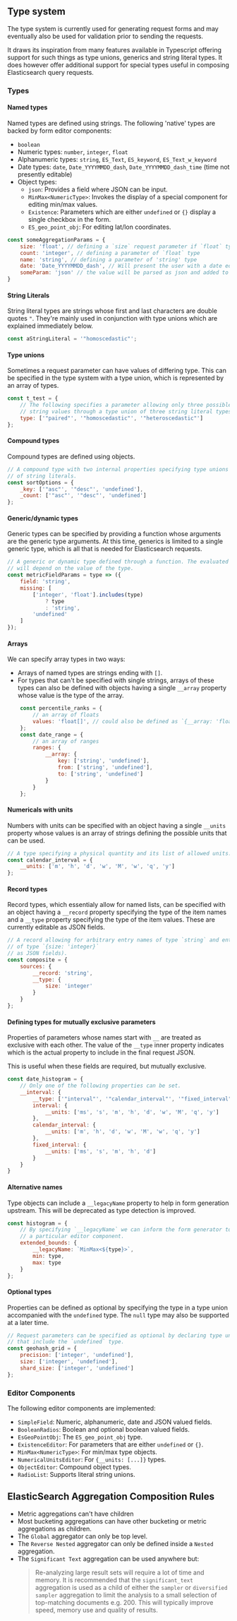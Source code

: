 ## Type system

The type system is currently used for generating request forms and may
eventually also be used for validation prior to sending the requests.

It draws its inspiration from many features available in Typescript offering
support for such things as type unions, generics and string literal types. It
does however offer additional support for special types useful in composing
Elasticsearch query requests.

### Types

#### Named types

Named types are defined using strings. The following 'native' types are
backed by form editor components:

* `boolean`
* Numeric types: `number`, `integer`, `float`
* Alphanumeric types: `string`, `ES_Text`, `ES_keyword`, `ES_Text_w_keyword`
* Date types: `date`, `Date_YYYYMMDD_dash`, `Date_YYYYMMDD_dash_time` (time not
	presently editable)
* Object types: 
	* `json`: Provides a field where JSON can be input.
	* `MinMax<NumericType>`: Invokes the display of a special component for
	  editing min/max values.
	* `Existence`: Parameters which are either `undefined` or `{}` display a
	  single checkbox in the form.
	* `ES_geo_point_obj`: For editing lat/lon coordinates.

```javascript
const someAggregationParams = {
	size: 'float', // defining a `size` request parameter if `float` type
	count: 'integer', // defining a parameter of `float` type
	name: 'string', // defining a parameter of 'string' type
	date: 'Date_YYYYMMDD_dash', // Will present the user with a date editor
	someParam: 'json' // the value will be parsed as json and added to the request
}
```

#### String Literals

String literal types are strings whose first and last characters are double
quotes `"`. They're mainly used in conjunction with type unions which are
explained immediately below.

```javascript
const aStringLiteral = '"homoscedastic"';
```

#### Type unions

Sometimes a request parameter can have values of differing type. This can be
specified in the type system with a type union, which is represented by an
array of types.

```javascript
const t_test = {
	// The following specifies a parameter allowing only three possible
	// string values through a type union of three string literal types.
	type: ['"paired"', '"homoscedastic"', '"heteroscedastic"']
};
```
#### Compound types

Compound types are defined using objects.

```javascript
// A compound type with two internal properties specifying type unions
// of string literals.
const sortOptions = {
	_key: ['"asc"', '"desc"', 'undefined'],
	_count: ['"asc"', '"desc"', 'undefined']
};
```

#### Generic/dynamic types

Generic types can be specified by providing a function whose arguments are
the generic type arguments. At this time, generics is limited to a single
generic type, which is all that is needed for Elasticsearch requests.

```javascript
// A generic or dynamic type defined through a function. The evaluated type
// will depend on the value of the type.
const metricFieldParams = type => ({
	field: 'string',
	missing: [
		['integer', 'float'].includes(type)
			? type
			: 'string',
		'undefined'
	]
});
```

#### Arrays

We can specify array types in two ways:

* Arrays of named types are strings ending with `[]`.
* For types that can't be specified with single strings, arrays of these types
  can also be defined with objects having a single `__array` property whose
	value is the type of the array.

```javascript
	const percentile_ranks = {
		// an array of floats
		values: 'float[]', // could also be defined as `{__array: 'float'}`
	};
	const date_range = {
		// an array of ranges
		ranges: {
			__array: {
				key: ['string', 'undefined'],
				from: ['string', 'undefined'],
				to: ['string', 'undefined']
			}
		}
	};
```

#### Numericals with units

Numbers with units can be specified with an object having a single `__units`
property whose values is an array of strings defining the possible units that 
can be used.

```javascript
// A type specifying a physical quantity and its list of allowed units.
const calendar_interval = {
	__units: ['m', 'h', 'd', 'w', 'M', 'w', 'q', 'y']
};
```

#### Record types
Record types, which essentialy allow for named lists, can be specified with an
object having a `__record` property specifying the type of the item names and a
`__type` property specifying the type of the item values. These are currently
editable as JSON fields.

```javascript
// A record allowing for arbitrary entry names of type `string` and entry values
// of type `{size: 'integer}`
// as JSON fields).
const composite = {
	sources: {
		__record: 'string',
		__type: {
			size: 'integer'
		}
	}
};
```

#### Defining types for mutually exclusive parameters

Properties of parameters whose names start with `__` are treated as exclusive 
with each other. The value of the `__type` inner property indicates which is the 
actual property to include in the final request JSON.

This is useful when these fields are required, but mutually exclusive.

```javascript
const date_histogram = {
	// Only one of the following properties can be set.
	__interval: {
		__type: ['"interval"', '"calendar_interval"', '"fixed_interval"'],
		interval: {
			__units: ['ms', 's', 'm', 'h', 'd', 'w', 'M', 'q', 'y']
		},
		calendar_interval: {
			__units: ['m', 'h', 'd', 'w', 'M', 'w', 'q', 'y']
		},
		fixed_interval: {
			__units: ['ms', 's', 'm', 'h', 'd']
		}
	}
}
```

#### Alternative names

Type objects can include a `__legacyName` property to help in form generation
upstream. This will be deprecated as type detection is improved.

```javascript
const histogram = {
	// By specifying `__legacyName` we can inform the form generator to use
	// a particular editor component.
	extended_bounds: {
		__legacyName: `MinMax<${type}>`,
		min: type,
		max: type
	}
};
```

#### Optional types

Properties can be defined as optional by specifying the type in a type union
accompanied with the `undefined` type. The `null` type may also be supported at
a later time.

```javascript
// Request parameters can be specified as optional by declaring type unions
// that include the `undefined` type.
const geohash_grid = {
	precision: ['integer', 'undefined'],
	size: ['integer', 'undefined'],
	shard_size: ['integer', 'undefined']
};
```

### Editor Components

The following editor components are implemented:

* `SimpleField`: Numeric, alphanumeric, date and JSON valued fields.
* `BooleanRadios`: Boolean and optional boolean valued fields.
* `EsGeoPointObj`: The `ES_geo_point_obj` type.
* `ExistenceEditor`: For parameters that are either `undefined` or `{}`.
* `MinMax<NumericType>`: For min/max type objects.
* `NumericalUnitsEditor`: For `{__units: [...]}` types.
* `ObjectEditor`: Compound object types.
* `RadioList`: Supports literal string unions.

## ElasticSearch Aggregation Composition Rules

* Metric aggregations can't have children
* Most bucketing aggregations can have other bucketing or metric
	aggregations as children.
* The `Global` aggregator can only be top level.
* The `Reverse Nested` aggregator can only be defined inside a `Nested`
	aggregation.
* The `Significant Text` aggregation can be used anywhere but:
	> Re-analyzing large result sets will require a lot of time and memory. It is
	> recommended that the `significant_text` aggregation is used as a child of
	> either the `sampler` or `diversified sampler` aggregation to limit the
	> analysis to a small selection of top-matching documents e.g. 200. This will
	> typically improve speed, memory use and quality of results.
